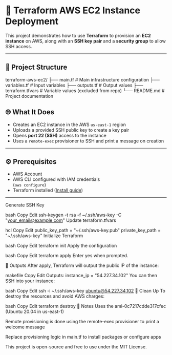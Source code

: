 # 🚀 Terraform AWS EC2 Instance Deployment

This project demonstrates how to use **Terraform** to provision an **EC2 instance** on AWS, along with an **SSH key pair** and a **security group** to allow SSH access.

---

## 📁 Project Structure
terraform-aws-ec2/
├── main.tf # Main infrastructure configuration
├── variables.tf # Input variables
├── outputs.tf # Output values
├── terraform.tfvars # Variable values (excluded from repo)
└── README.md # Project documentation


## 🌐 What It Does

- Creates an EC2 instance in the AWS `us-east-1` region
- Uploads a provided SSH public key to create a key pair
- Opens **port 22 (SSH)** access to the instance
- Uses a `remote-exec` provisioner to SSH and print a message on creation

---

## ⚙️ Prerequisites

- AWS Account
- AWS CLI configured with IAM credentials  
  (`aws configure`)
- Terraform installed ([Install guide](https://learn.hashicorp.com/tutorials/terraform/install-cli))

---
Generate SSH Key

bash
Copy
Edit
ssh-keygen -t rsa -f ~/.ssh/aws-key -C "your_email@example.com"
Update terraform.tfvars

hcl
Copy
Edit
public_key_path  = "~/.ssh/aws-key.pub"
private_key_path = "~/.ssh/aws-key"
Initialize Terraform

bash
Copy
Edit
terraform init
Apply the configuration

bash
Copy
Edit
terraform apply
Enter yes when prompted.

🔎 Outputs
After apply, Terraform will output the public IP of the instance:

makefile
Copy
Edit
Outputs:
instance_ip = "54.227.34.102"
You can then SSH into your instance:

bash
Copy
Edit
ssh -i ~/.ssh/aws-key ubuntu@54.227.34.102
🧹 Clean Up
To destroy the resources and avoid AWS charges:

bash
Copy
Edit
terraform destroy
📌 Notes
Uses the ami-0c7217cdde317cfec (Ubuntu 20.04 in us-east-1)

Remote provisioning is done using the remote-exec provisioner to print a welcome message

Replace provisioning logic in main.tf to install packages or configure apps

This project is open-source and free to use under the MIT License.

